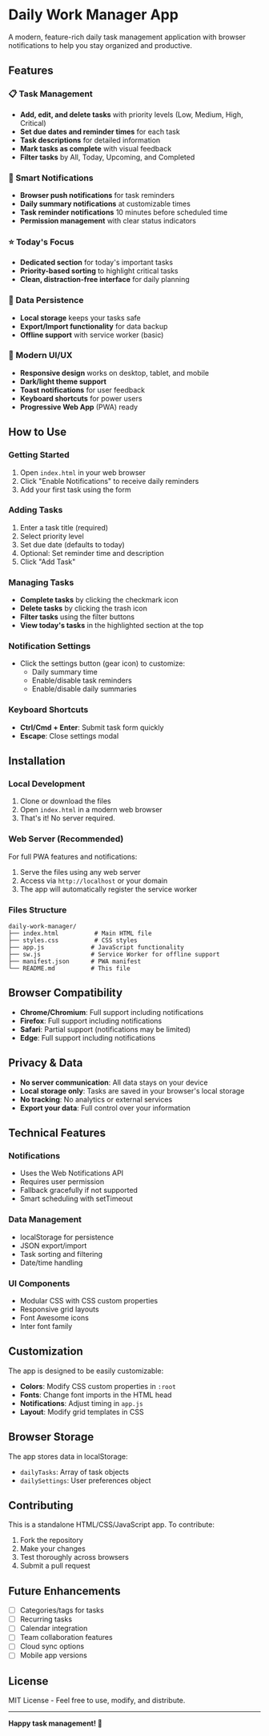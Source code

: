 # Daily Work Manager App

A modern, feature-rich daily task management application with browser notifications to help you stay organized and productive.

## Features

### 📋 Task Management
- **Add, edit, and delete tasks** with priority levels (Low, Medium, High, Critical)
- **Set due dates and reminder times** for each task
- **Task descriptions** for detailed information
- **Mark tasks as complete** with visual feedback
- **Filter tasks** by All, Today, Upcoming, and Completed

### 🔔 Smart Notifications
- **Browser push notifications** for task reminders
- **Daily summary notifications** at customizable times
- **Task reminder notifications** 10 minutes before scheduled time
- **Permission management** with clear status indicators

### ⭐ Today's Focus
- **Dedicated section** for today's important tasks
- **Priority-based sorting** to highlight critical tasks
- **Clean, distraction-free interface** for daily planning

### 💾 Data Persistence
- **Local storage** keeps your tasks safe
- **Export/Import functionality** for data backup
- **Offline support** with service worker (basic)

### 📱 Modern UI/UX
- **Responsive design** works on desktop, tablet, and mobile
- **Dark/light theme support** 
- **Toast notifications** for user feedback
- **Keyboard shortcuts** for power users
- **Progressive Web App** (PWA) ready

## How to Use

### Getting Started
1. Open `index.html` in your web browser
2. Click "Enable Notifications" to receive daily reminders
3. Add your first task using the form

### Adding Tasks
1. Enter a task title (required)
2. Select priority level
3. Set due date (defaults to today)
4. Optional: Set reminder time and description
5. Click "Add Task"

### Managing Tasks
- **Complete tasks** by clicking the checkmark icon
- **Delete tasks** by clicking the trash icon
- **Filter tasks** using the filter buttons
- **View today's tasks** in the highlighted section at the top

### Notification Settings
- Click the settings button (gear icon) to customize:
  - Daily summary time
  - Enable/disable task reminders
  - Enable/disable daily summaries

### Keyboard Shortcuts
- **Ctrl/Cmd + Enter**: Submit task form quickly
- **Escape**: Close settings modal

## Installation

### Local Development
1. Clone or download the files
2. Open `index.html` in a modern web browser
3. That's it! No server required.

### Web Server (Recommended)
For full PWA features and notifications:
1. Serve the files using any web server
2. Access via `http://localhost` or your domain
3. The app will automatically register the service worker

### Files Structure
```
daily-work-manager/
├── index.html          # Main HTML file
├── styles.css          # CSS styles
├── app.js             # JavaScript functionality
├── sw.js              # Service Worker for offline support
├── manifest.json      # PWA manifest
└── README.md          # This file
```

## Browser Compatibility

- **Chrome/Chromium**: Full support including notifications
- **Firefox**: Full support including notifications
- **Safari**: Partial support (notifications may be limited)
- **Edge**: Full support including notifications

## Privacy & Data

- **No server communication**: All data stays on your device
- **Local storage only**: Tasks are saved in your browser's local storage
- **No tracking**: No analytics or external services
- **Export your data**: Full control over your information

## Technical Features

### Notifications
- Uses the Web Notifications API
- Requires user permission
- Fallback gracefully if not supported
- Smart scheduling with setTimeout

### Data Management
- localStorage for persistence
- JSON export/import
- Task sorting and filtering
- Date/time handling

### UI Components
- Modular CSS with CSS custom properties
- Responsive grid layouts
- Font Awesome icons
- Inter font family

## Customization

The app is designed to be easily customizable:

- **Colors**: Modify CSS custom properties in `:root`
- **Fonts**: Change font imports in the HTML head
- **Notifications**: Adjust timing in `app.js`
- **Layout**: Modify grid templates in CSS

## Browser Storage

The app stores data in localStorage:
- `dailyTasks`: Array of task objects
- `dailySettings`: User preferences object

## Contributing

This is a standalone HTML/CSS/JavaScript app. To contribute:
1. Fork the repository
2. Make your changes
3. Test thoroughly across browsers
4. Submit a pull request

## Future Enhancements

- [ ] Categories/tags for tasks
- [ ] Recurring tasks
- [ ] Calendar integration
- [ ] Team collaboration features
- [ ] Cloud sync options
- [ ] Mobile app versions

## License

MIT License - Feel free to use, modify, and distribute.

---

**Happy task management! 🚀**
